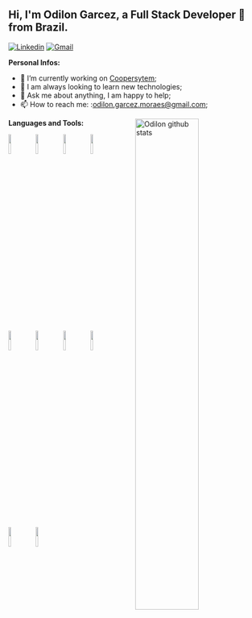## Hi, I'm Odilon Garcez, a Full Stack Developer 🚀 from Brazil.

[![Linkedin](https://img.shields.io/badge/-LinkedIn-blue?style=flat&logo=Linkedin&logoColor=white)](https://www.linkedin.com/in/odilon-garcez)
[![Gmail](https://img.shields.io/badge/-Gmail-c14438?style=flat&logo=Gmail&logoColor=white)](mailto:odilon.garcez.moraes@gmail.com)

**Personal Infos:**

- 💼 I’m currently working on [Coopersytem](https://www.coopersystem.com.br);
- 🔧 I am always looking to learn new technologies;
- 💬 Ask me about anything, I am happy to help;
- 📫 How to reach me: :odilon.garcez.moraes@gmail.com;

<a href="https://github.com/bc05">
    <img width="50%" align="right" width="50%" alt="Odilon github stats" src="https://github-readme-stats.vercel.app/api?username=bc05&show_icons=true&hide_border=true" />
  </a>

**Languages and Tools:**
  <!-- Your languages and tools. Be careful with the alignment. 
  You can use this sites to get logos: https://www.vectorlogo.zone or https://simpleicons.org/
  -->

<img width="10%" src="https://www.vectorlogo.zone/logos/nodejs/nodejs-horizontal.svg" />
<img width="10%" src="https://www.vectorlogo.zone/logos/typescriptlang/typescriptlang-ar21.svg" />
<img width="10%" src="https://www.vectorlogo.zone/logos/angular/angular-ar21.svg" />
<img width="10%" src="https://www.vectorlogo.zone/logos/python/python-horizontal.svg" />
<img width="10%" src="https://www.vectorlogo.zone/logos/djangoproject/djangoproject-ar21.svg" />
<img width="10%" src="https://www.vectorlogo.zone/logos/laravel/laravel-ar21.svg" />
<img width="10%" src="https://www.vectorlogo.zone/logos/php/php-horizontal.svg" />
<img width="10%" src="https://www.vectorlogo.zone/logos/postgresql/postgresql-horizontal.svg" />
<img width="10%" src="https://www.vectorlogo.zone/logos/firebase/firebase-ar21.svg" />
<img width="10%" src="https://www.vectorlogo.zone/logos/mariadb/mariadb-ar21.svg" />
